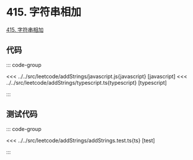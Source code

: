 # 415. 字符串相加

[415. 字符串相加](https://leetcode.cn/problems/add-strings/)

## 代码

::: code-group

<<< ../../src/leetcode/addStrings/javascript.js{javascript} [javascript]
<<< ../../src/leetcode/addStrings/typescript.ts{typescript} [typescript]

:::

## 测试代码

::: code-group

<<< ../../src/leetcode/addStrings/addStrings.test.ts{ts} [test]

:::

